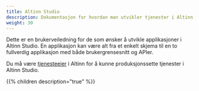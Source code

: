 ```yaml
---
title: Altinn Studio
description: Dokumentasjon for hvordan man utvikler tjenester i Altinn Studio.
weight: 30
---
```


Dette er en brukerveiledning for de som ønsker å utvikle applikasjoner i Altinn Studio. En applikasjon kan være alt fra et enkelt skjema til en to fullverdig applikasjon med både brukergrensesnitt og APIer.

Du må være [tjenesteeier](https://www.altinndigital.no/kom-i-gang/) i Altinn for å kunne produksjonssette tjenester i Altinn Studio.

{{% children description="true" %}}
